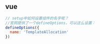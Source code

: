 <!--
 * @Date: 2024-06-28 13:42:13
 * @LastEditors: likai 2806699104@qq.com
 * @LastEditTime: 2024-06-28 13:42:20
 * @FilePath: \Study-Vue3-Ts\zmd\vue3.md
 * @Description: Do not edit
-->
## vue

~~~javascript
// setup中如何设置组件的名字呢？
//官网提供了一个defineOptions，可以这么设置：
defineOptions({
  name: 'TemplateAllocation'
})
~~~
